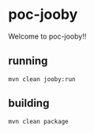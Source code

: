 # poc-jooby

Welcome to poc-jooby!!

## running

    mvn clean jooby:run

## building

    mvn clean package

